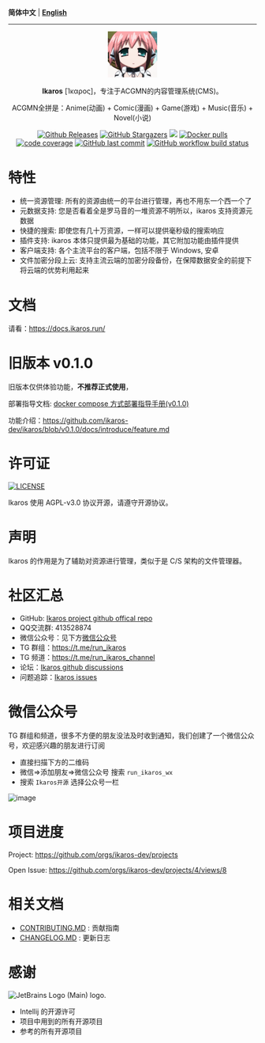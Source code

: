 **简体中文** | **[English](README-EN.MD)**
<hr />
<p align="center">
    <a href="#" target="_blank">
        <img width="100" src="assets/logo.png" alt="Ikaros logo" />
    </a>
</p>

<p align="center"><b>Ikaros</b> [Ίκαρος]，专注于ACGMN的内容管理系统(CMS)。</p>

<p align="center">ACGMN全拼是：Anime(动画) + Comic(漫画) + Game(游戏) + Music(音乐) + Novel(小说)</p>

<p align="center">
<a href="https://github.com/ikaros-dev/ikaros/releases"><img alt="Github Releases" src="https://img.shields.io/github/v/release/ikaros-dev/ikaros?include_prereleases&style=flat-square" /></a>
<a href="https://github.com/ikaros-dev/ikaros/stargazers"><img alt="GitHub Stargazers" src="https://img.shields.io/github/stars/ikaros-dev/ikaros.svg?style=flat-square&label=Stars&logo=github" /></a>
<a href="https://github.com/ikaros-dev/ikaros/issues"><img src="https://img.shields.io/github/issues/ikaros-dev/ikaros?color=blue&style=flat-square"/></a>
<a href="https://hub.docker.com/r/ikarosrun/ikaros"><img alt="Docker pulls" src="https://img.shields.io/docker/pulls/liguohaocn/ikaros?style=flat-square" /></a>
<a href="https://app.codecov.io/github/ikaros-dev/ikaros"><img alt="code coverage" src="https://img.shields.io/codecov/c/github/ikaros-dev/ikaros/master?style=flat-square" /></a>
<a href="https://github.com/ikaros-dev/ikaros/commits"><img alt="GitHub last commit" src="https://img.shields.io/github/last-commit/ikaros-dev/ikaros.svg?style=flat-square" /></a>
<a href="https://github.com/ikaros-dev/ikaros/actions"><img alt="GitHub workflow build status" src="https://img.shields.io/github/actions/workflow/status/ikaros-dev/ikaros/ikaros-server-ci.yml?branch=master&style=flat-square" /></a>
<br />
</p>

# 特性

- 统一资源管理: 所有的资源由统一的平台进行管理，再也不用东一个西一个了
- 元数据支持: 您是否看着全是罗马音的一堆资源不明所以，ikaros 支持资源元数据
- 快捷的搜索: 即使您有几十万资源，一样可以提供毫秒级的搜索响应
- 插件支持: ikaros 本体只提供最为基础的功能，其它附加功能由插件提供
- 客户端支持: 各个主流平台的客户端，包括不限于 Windows, 安卓
- 文件加密分段上云: 支持主流云端的加密分段备份，在保障数据安全的前提下将云端的优势利用起来

# 文档

请看：https://docs.ikaros.run/

# 旧版本 v0.1.0

旧版本仅供体验功能，**不推荐正式使用**，

部署指导文档: [docker compose 方式部署指导手册(v0.1.0)](https://github.com/ikaros-dev/ikaros/blob/v0.1.0/docs/deploy/deploy-with-docker-compose.md)

功能介绍：https://github.com/ikaros-dev/ikaros/blob/v0.1.0/docs/introduce/feature.md

# 许可证

<a href="https://github.com/ikaros-dev/ikaros/blob/master/LICENSE"><img alt="LICENSE" src="https://img.shields.io/github/license/ikaros-dev/ikaros?style=flat-square" /></a>

Ikaros 使用 AGPL-v3.0 协议开源，请遵守开源协议。

# 声明

Ikaros 的作用是为了辅助对资源进行管理，类似于是 C/S 架构的文件管理器。

# 社区汇总

- GitHub: [Ikaros project github offical repo](https://github.com/ikaros-dev/ikaros)
- QQ交流群: 413528874
- 微信公众号：见下方[微信公众号](#微信公众号)
- TG 群组：https://t.me/run_ikaros
- TG 频道：https://t.me/run_ikaros_channel
- 论坛：[Ikaros github discussions](https://github.com/orgs/ikaros-dev/discussions)
- 问题追踪：[Ikaros issues](https://github.com/ikaros-dev/ikaros/issues)

# 微信公众号

TG 群组和频道，很多不方便的朋友没法及时收到通知，我们创建了一个微信公众号，欢迎感兴趣的朋友进行订阅

- 直接扫描下方的二维码
- 微信=>添加朋友=>微信公众号 搜索 `run_ikaros_wx`
- 搜索 `Ikaros开源` 选择公众号一栏

![image](https://user-images.githubusercontent.com/46225881/205643915-e41b46a3-b094-4e50-8458-9417139add7a.png)

# 项目进度

Project: https://github.com/orgs/ikaros-dev/projects

Open Issue: https://github.com/orgs/ikaros-dev/projects/4/views/8

# 相关文档

- [CONTRIBUTING.MD](CONTRIBUTING.MD) : 贡献指南
- [CHANGELOG.MD](CHANGELOG.MD) : 更新日志

# 感谢

<img width=100 src="https://resources.jetbrains.com/storage/products/company/brand/logos/jb_beam.png" alt="JetBrains Logo (Main) logo.">

- Intellij 的开源许可
- 项目中用到的所有开源项目
- 参考的所有开源项目

